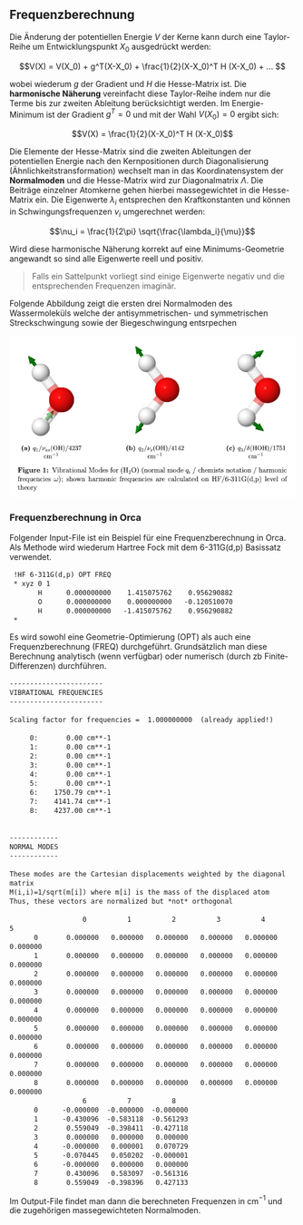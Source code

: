 ## Frequenzberechnung

Die Änderung der potentiellen Energie $V$ der Kerne kann durch eine Taylor-Reihe um Entwicklungspunkt $X_0$ ausgedrückt werden:

$$V(X) = V(X_0) + g^T(X-X_0) + \frac{1}{2}(X-X_0)^T H (X-X_0) + ... $$

wobei wiederum $g$ der Gradient und $H$ die Hesse-Matrix ist. Die **harmonische Näherung** vereinfacht diese Taylor-Reihe indem nur die Terme bis zur zweiten Ableitung berücksichtigt werden. Im Energie-Minimum ist der Gradient $g^T=0$ und mit der Wahl $V(X_0)=0$ ergibt sich:

$$V(X) = \frac{1}{2}(X-X_0)^T H (X-X_0)$$

Die Elemente der Hesse-Matrix sind die zweiten Ableitungen der potentiellen Energie nach den Kernpositionen durch Diagonalisierung (Ähnlichkeitstransformation) wechselt man in das Koordinatensystem der **Normalmoden** und die Hesse-Matrix wird zur Diagonalmatrix $\Lambda$. Die Beiträge einzelner Atomkerne gehen hierbei massegewichtet in die Hesse-Matrix ein. Die Eigenwerte $\lambda_i$ entsprechen den Kraftkonstanten und können in Schwingungsfrequenzen $\nu_i$ umgerechnet werden:

$$\nu_i = \frac{1}{2\pi} \sqrt{\frac{\lambda_i}{\mu}}$$

Wird diese harmonische Näherung korrekt auf eine Minimums-Geometrie angewandt so sind alle Eigenwerte reell und positiv. 

> Falls ein Sattelpunkt vorliegt sind einige Eigenwerte negativ und die entsprechenden Frequenzen imaginär.

Folgende Abbildung zeigt die ersten drei Normalmoden des Wassermoleküls welche der antisymmetrischen- und symmetrischen Streckschwingung sowie der Biegeschwingung entsrpechen

![Normalmoden des Wassermoleküls](figures/normalmoden_wasser.png)

### Frequenzberechnung in Orca

Folgender Input-File ist ein Beispiel für eine Frequenzberechnung in Orca. Als Methode wird wiederum Hartree Fock mit dem 6-311G(d,p) Basissatz verwendet. 

```text
 !HF 6-311G(d,p) OPT FREQ
 * xyz 0 1
       H      0.000000000    1.415075762    0.956290882
       O      0.000000000    0.000000000   -0.120510070
       H      0.000000000   -1.415075762    0.956290882
 *
```
Es wird sowohl eine Geometrie-Optimierung (OPT) als auch eine Frequenzberechnung (FREQ) durchgeführt. Grundsätzlich man diese Berechnung analytisch (wenn verfügbar) oder numerisch (durch zb Finite-Differenzen) durchführen. 

```text
-----------------------
VIBRATIONAL FREQUENCIES
-----------------------

Scaling factor for frequencies =  1.000000000  (already applied!)

     0:       0.00 cm**-1
     1:       0.00 cm**-1
     2:       0.00 cm**-1
     3:       0.00 cm**-1
     4:       0.00 cm**-1
     5:       0.00 cm**-1
     6:    1750.79 cm**-1
     7:    4141.74 cm**-1
     8:    4237.00 cm**-1


------------
NORMAL MODES
------------

These modes are the Cartesian displacements weighted by the diagonal matrix
M(i,i)=1/sqrt(m[i]) where m[i] is the mass of the displaced atom
Thus, these vectors are normalized but *not* orthogonal

                  0          1          2          3          4          5    
      0       0.000000   0.000000   0.000000   0.000000   0.000000   0.000000
      1       0.000000   0.000000   0.000000   0.000000   0.000000   0.000000
      2       0.000000   0.000000   0.000000   0.000000   0.000000   0.000000
      3       0.000000   0.000000   0.000000   0.000000   0.000000   0.000000
      4       0.000000   0.000000   0.000000   0.000000   0.000000   0.000000
      5       0.000000   0.000000   0.000000   0.000000   0.000000   0.000000
      6       0.000000   0.000000   0.000000   0.000000   0.000000   0.000000
      7       0.000000   0.000000   0.000000   0.000000   0.000000   0.000000
      8       0.000000   0.000000   0.000000   0.000000   0.000000   0.000000
                  6          7          8    
      0      -0.000000  -0.000000  -0.000000
      1      -0.430096  -0.583118  -0.561293
      2       0.559049  -0.398411  -0.427118
      3       0.000000   0.000000   0.000000
      4      -0.000000   0.000001   0.070729
      5      -0.070445   0.050202  -0.000001
      6      -0.000000   0.000000   0.000000
      7       0.430096   0.583097  -0.561316
      8       0.559049  -0.398396   0.427133
```
Im Output-File findet man dann die berechneten Frequenzen in cm$^{-1}$ und die zugehörigen massegewichteten Normalmoden.